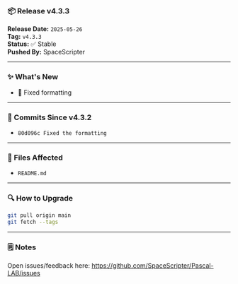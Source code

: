 ### 📦 Release v4.3.3

**Release Date:** `2025-05-26`  
**Tag:** `v4.3.3`  
**Status:** ✅ Stable  
**Pushed By:** SpaceScripter

---

### ✨ What's New
- 🔧 Fixed formatting

---

### 🧾 Commits Since v4.3.2
- `80d096c Fixed the formatting`

---

### 📁 Files Affected
- `README.md`

---

### 🔍 How to Upgrade
```bash
git pull origin main
git fetch --tags
```

---

### 🗒️ Notes
Open issues/feedback here: <https://github.com/SpaceScripter/Pascal-LAB/issues>
